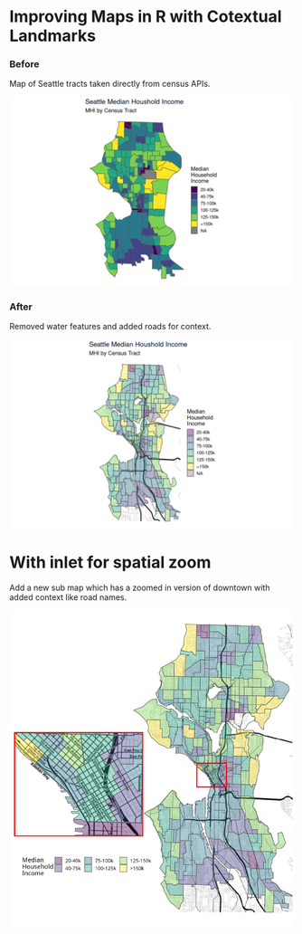 # Improving Maps in R with Cotextual Landmarks 

### Before

Map of Seattle tracts taken directly from census APIs.

![](images/raw.png)

### After

Removed water features and added roads for context.

![](images/updated.png)

# With inlet for spatial zoom

Add a new sub map which has a zoomed in version of downtown with added context like road names.

![](images/final.png)
